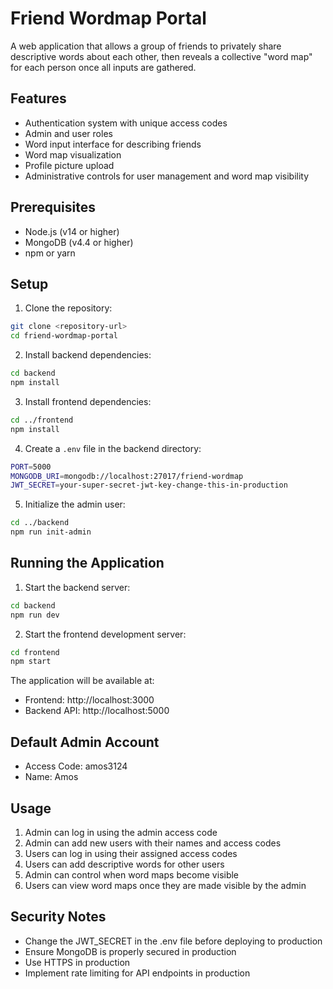 # Friend Wordmap Portal

A web application that allows a group of friends to privately share descriptive words about each other, then reveals a collective "word map" for each person once all inputs are gathered.

## Features

- Authentication system with unique access codes
- Admin and user roles
- Word input interface for describing friends
- Word map visualization
- Profile picture upload
- Administrative controls for user management and word map visibility

## Prerequisites

- Node.js (v14 or higher)
- MongoDB (v4.4 or higher)
- npm or yarn

## Setup

1. Clone the repository:
```bash
git clone <repository-url>
cd friend-wordmap-portal
```

2. Install backend dependencies:
```bash
cd backend
npm install
```

3. Install frontend dependencies:
```bash
cd ../frontend
npm install
```

4. Create a `.env` file in the backend directory:
```bash
PORT=5000
MONGODB_URI=mongodb://localhost:27017/friend-wordmap
JWT_SECRET=your-super-secret-jwt-key-change-this-in-production
```

5. Initialize the admin user:
```bash
cd ../backend
npm run init-admin
```

## Running the Application

1. Start the backend server:
```bash
cd backend
npm run dev
```

2. Start the frontend development server:
```bash
cd frontend
npm start
```

The application will be available at:
- Frontend: http://localhost:3000
- Backend API: http://localhost:5000

## Default Admin Account

- Access Code: amos3124
- Name: Amos

## Usage

1. Admin can log in using the admin access code
2. Admin can add new users with their names and access codes
3. Users can log in using their assigned access codes
4. Users can add descriptive words for other users
5. Admin can control when word maps become visible
6. Users can view word maps once they are made visible by the admin

## Security Notes

- Change the JWT_SECRET in the .env file before deploying to production
- Ensure MongoDB is properly secured in production
- Use HTTPS in production
- Implement rate limiting for API endpoints in production 